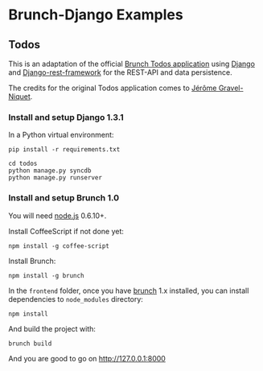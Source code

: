 # Brunch-Django Examples

## Todos

This is an adaptation of the official
[Brunch Todos application](https://github.com/brunch/todos) using
[Django](http://djangoproject.com) and
[Django-rest-framework](http://django-rest-framework.org/) for the
REST-API and data persistence.

The credits for the original Todos application comes to
[Jérôme Gravel-Niquet](http://jgn.me/).

### Install and setup Django 1.3.1

In a Python virtual environment:

    pip install -r requirements.txt
    
    cd todos
    python manage.py syncdb
    python manage.py runserver

### Install and setup Brunch 1.0

You will need [node.js](http://nodejs.org/) 0.6.10+.

Install CoffeeScript if not done yet:

    npm install -g coffee-script

Install Brunch:

    npm install -g brunch

In the `frontend` folder, once you have
[brunch](https://github.com/brunch) 1.x installed, you can install
dependencies to `node_modules` directory:

    npm install
    
And build the project with:

    brunch build

And you are good to go on http://127.0.0.1:8000

